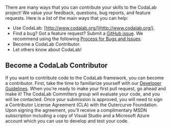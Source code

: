 There are many ways that you can contribute your skills to the CodaLab project! We value your feedback, questions, bug reports, and feature requests. Here is a list of the main ways that you can help:

- Use CodaLab: [http://www.codalab.org/](http://www.codalab.org/).
- Find a bug? Got a feature request? Submit a [GitHub issue](https://github.com/codalab/codalab/issues?state=open). We recommend using the following [Process for Bugs and Issues](https://github.com/codalab/codalab/wiki/Dev_Issue-tracking).
- Become a CodaLab Contributor.
- Let others know about CodaLab!

## Become a CodaLab Contributor
If you want to contribute code to the CodaLab framework, you can become a contributor. First, take the time to familiarize yourself with our [Developer Guidelines](https://github.com/codalab/codalab/wiki/Dev_Developer-Guidelines). When you're ready to make your first pull request, go ahead and make it! The CodaLab Committers group will evaluate your code, and you will be contacted. Once your submission is approved, you will need to sign a Contributor License Agreement (CLA) with the Outercurve Foundation. Upon signing the agreement, you'll receive a complimentary MSDN subscription including a copy of Visual Studio and a Microsoft Azure account which you can use to develop and test your code.